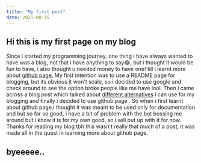 ```yaml
---
title: "My first post"
date: 2021-08-15
---
```

##  Hi this is my first page on my blog

Since i started my programming journey, one thing i have always wanted to have was a blog, not that i have anything to say😂, but i thought it would be fun to have, i also thought u needed money to have one! till i learnt more about [github page.](https://dfederm.com/creating-a-blog-using-github-pages/)
My first intention  was to use a README page for blogging, but its obvious it won't scale, so i decided to use google and check around to see the option broke people like me have lool. Then i came across a blog post which talked about [different alternatives](https://stackshare.io/github-pages/alternatives) i can use for my blogging and finally i decided to use github page  .
So when i first learnt about github page,i thought it was meant to be used  only for documentation and but so far so good, i have a bit of problem with the bot bossing me around but i know it is for my own good, so i will put up with it for now.
Thanks for reading my blog tbh this wasn't really that much of a post, it was made all in the quest in learning more about github page.
## byeeeee..




<!--stackedit_data:
eyJoaXN0b3J5IjpbLTE1MjM1ODA1ODcsMjE0NDY1MjkxMCwtMT
UyMzU4MDU4NywxNTQ4ODA5MjE1LDIxMzY2NzYwNl19
-->
